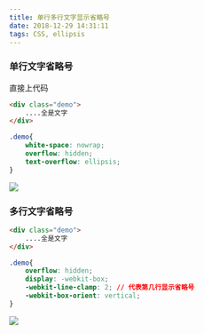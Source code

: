 ```yaml
---
title: 单行多行文字显示省略号
date: 2018-12-29 14:31:11
tags: CSS, ellipsis
---
```


### 单行文字省略号

直接上代码

```html
<div class="demo">
	....全是文字
</div>
```

```css
.demo{
    white-space: nowrap;
    overflow: hidden;
    text-overflow: ellipsis;
}
```

![](https://user-gold-cdn.xitu.io/2018/12/24/167df6f80b36fe8b?w=806&h=120&f=png&s=5804)

### 多行文字省略号

```html
<div class="demo">
	....全是文字
</div>
```

```css
.demo{
    overflow: hidden;
    display: -webkit-box;
    -webkit-line-clamp: 2; // 代表第几行显示省略号
    -webkit-box-orient: vertical;  
}
```

![](https://user-gold-cdn.xitu.io/2018/12/24/167df6f80b2c5e67?w=808&h=142&f=png&s=10125)